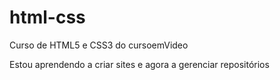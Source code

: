 # html-css
 Curso de HTML5 e CSS3 do cursoemVideo

 Estou aprendendo a criar sites e agora a gerenciar repositórios
